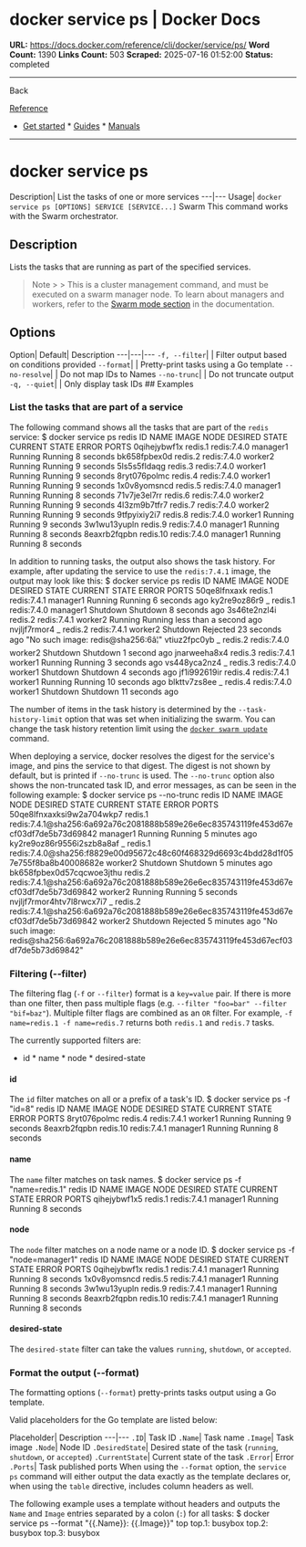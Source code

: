 # docker service ps | Docker Docs

**URL:** https://docs.docker.com/reference/cli/docker/service/ps/
**Word Count:** 1390
**Links Count:** 503
**Scraped:** 2025-07-16 01:52:00
**Status:** completed

---

Back

[Reference](https://docs.docker.com/reference/)

  * [Get started](https://docs.docker.com/get-started/)   * [Guides](https://docs.docker.com/guides/)   * [Manuals](https://docs.docker.com/manuals/)

* * *

# docker service ps

Description| List the tasks of one or more services   ---|---   Usage| `docker service ps [OPTIONS] SERVICE [SERVICE...]`      Swarm This command works with the Swarm orchestrator.

## Description

Lists the tasks that are running as part of the specified services.

> Note >  > This is a cluster management command, and must be executed on a swarm manager node. To learn about managers and workers, refer to the [Swarm mode section](https://docs.docker.com/engine/swarm/) in the documentation.

## Options

Option| Default| Description   ---|---|---   `-f, --filter`| | Filter output based on conditions provided   `--format`| | Pretty-print tasks using a Go template   `--no-resolve`| | Do not map IDs to Names   `--no-trunc`| | Do not truncate output   `-q, --quiet`| | Only display task IDs      ## Examples

### List the tasks that are part of a service

The following command shows all the tasks that are part of the `redis` service:               $ docker service ps redis          ID             NAME      IMAGE        NODE      DESIRED STATE  CURRENT STATE          ERROR  PORTS     0qihejybwf1x   redis.1   redis:7.4.0  manager1  Running        Running 8 seconds     bk658fpbex0d   redis.2   redis:7.4.0  worker2   Running        Running 9 seconds     5ls5s5fldaqg   redis.3   redis:7.4.0  worker1   Running        Running 9 seconds     8ryt076polmc   redis.4   redis:7.4.0  worker1   Running        Running 9 seconds     1x0v8yomsncd   redis.5   redis:7.4.0  manager1  Running        Running 8 seconds     71v7je3el7rr   redis.6   redis:7.4.0  worker2   Running        Running 9 seconds     4l3zm9b7tfr7   redis.7   redis:7.4.0  worker2   Running        Running 9 seconds     9tfpyixiy2i7   redis.8   redis:7.4.0  worker1   Running        Running 9 seconds     3w1wu13yupln   redis.9   redis:7.4.0  manager1  Running        Running 8 seconds     8eaxrb2fqpbn   redis.10  redis:7.4.0  manager1  Running        Running 8 seconds     

In addition to running tasks, the output also shows the task history. For example, after updating the service to use the `redis:7.4.1` image, the output may look like this:               $ docker service ps redis          ID            NAME         IMAGE        NODE      DESIRED STATE  CURRENT STATE                   ERROR  PORTS     50qe8lfnxaxk  redis.1      redis:7.4.1  manager1  Running        Running 6 seconds ago     ky2re9oz86r9   \_ redis.1  redis:7.4.0  manager1  Shutdown       Shutdown 8 seconds ago     3s46te2nzl4i  redis.2      redis:7.4.1  worker2   Running        Running less than a second ago     nvjljf7rmor4   \_ redis.2  redis:7.4.1  worker2   Shutdown       Rejected 23 seconds ago        "No such image: redis@sha256:6â¦"     vtiuz2fpc0yb   \_ redis.2  redis:7.4.0  worker2   Shutdown       Shutdown 1 second ago     jnarweeha8x4  redis.3      redis:7.4.1  worker1   Running        Running 3 seconds ago     vs448yca2nz4   \_ redis.3  redis:7.4.0  worker1   Shutdown       Shutdown 4 seconds ago     jf1i992619ir  redis.4      redis:7.4.1  worker1   Running        Running 10 seconds ago     blkttv7zs8ee   \_ redis.4  redis:7.4.0  worker1   Shutdown       Shutdown 11 seconds ago     

The number of items in the task history is determined by the `--task-history-limit` option that was set when initializing the swarm. You can change the task history retention limit using the [`docker swarm update`](https://docs.docker.com/reference/cli/docker/swarm/update/) command.

When deploying a service, docker resolves the digest for the service's image, and pins the service to that digest. The digest is not shown by default, but is printed if `--no-trunc` is used. The `--no-trunc` option also shows the non-truncated task ID, and error messages, as can be seen in the following example:               $ docker service ps --no-trunc redis          ID                          NAME         IMAGE                                                                                NODE      DESIRED STATE  CURRENT STATE            ERROR                                                                                           PORTS     50qe8lfnxaxksi9w2a704wkp7   redis.1      redis:7.4.1@sha256:6a692a76c2081888b589e26e6ec835743119fe453d67ecf03df7de5b73d69842  manager1  Running        Running 5 minutes ago     ky2re9oz86r9556i2szb8a8af   \_ redis.1   redis:7.4.0@sha256:f8829e00d95672c48c60f468329d6693c4bdd28d1f057e755f8ba8b40008682e  worker2   Shutdown       Shutdown 5 minutes ago     bk658fpbex0d57cqcwoe3jthu   redis.2      redis:7.4.1@sha256:6a692a76c2081888b589e26e6ec835743119fe453d67ecf03df7de5b73d69842  worker2   Running        Running 5 seconds     nvjljf7rmor4htv7l8rwcx7i7   \_ redis.2   redis:7.4.1@sha256:6a692a76c2081888b589e26e6ec835743119fe453d67ecf03df7de5b73d69842  worker2   Shutdown       Rejected 5 minutes ago   "No such image: redis@sha256:6a692a76c2081888b589e26e6ec835743119fe453d67ecf03df7de5b73d69842"     

### Filtering \(--filter\)

The filtering flag \(`-f` or `--filter`\) format is a `key=value` pair. If there is more than one filter, then pass multiple flags \(e.g. `--filter "foo=bar" --filter "bif=baz"`\). Multiple filter flags are combined as an `OR` filter. For example, `-f name=redis.1 -f name=redis.7` returns both `redis.1` and `redis.7` tasks.

The currently supported filters are:

  * id   * name   * node   * desired-state

#### id

The `id` filter matches on all or a prefix of a task's ID.               $ docker service ps -f "id=8" redis          ID             NAME      IMAGE        NODE      DESIRED STATE  CURRENT STATE      ERROR  PORTS     8ryt076polmc   redis.4   redis:7.4.1  worker1   Running        Running 9 seconds     8eaxrb2fqpbn   redis.10  redis:7.4.1  manager1  Running        Running 8 seconds     

#### name

The `name` filter matches on task names.               $ docker service ps -f "name=redis.1" redis          ID            NAME     IMAGE        NODE      DESIRED STATE  CURRENT STATE      ERROR  PORTS     qihejybwf1x5  redis.1  redis:7.4.1  manager1  Running        Running 8 seconds     

#### node

The `node` filter matches on a node name or a node ID.               $ docker service ps -f "node=manager1" redis          ID            NAME      IMAGE        NODE      DESIRED STATE  CURRENT STATE      ERROR  PORTS     0qihejybwf1x  redis.1   redis:7.4.1  manager1  Running        Running 8 seconds     1x0v8yomsncd  redis.5   redis:7.4.1  manager1  Running        Running 8 seconds     3w1wu13yupln  redis.9   redis:7.4.1  manager1  Running        Running 8 seconds     8eaxrb2fqpbn  redis.10  redis:7.4.1  manager1  Running        Running 8 seconds     

#### desired-state

The `desired-state` filter can take the values `running`, `shutdown`, or `accepted`.

### Format the output \(--format\)

The formatting options \(`--format`\) pretty-prints tasks output using a Go template.

Valid placeholders for the Go template are listed below:

Placeholder| Description   ---|---   `.ID`| Task ID   `.Name`| Task name   `.Image`| Task image   `.Node`| Node ID   `.DesiredState`| Desired state of the task \(`running`, `shutdown`, or `accepted`\)   `.CurrentState`| Current state of the task   `.Error`| Error   `.Ports`| Task published ports      When using the `--format` option, the `service ps` command will either output the data exactly as the template declares or, when using the `table` directive, includes column headers as well.

The following example uses a template without headers and outputs the `Name` and `Image` entries separated by a colon \(`:`\) for all tasks:               $ docker service ps --format "{{.Name}}: {{.Image}}" top          top.1: busybox     top.2: busybox     top.3: busybox